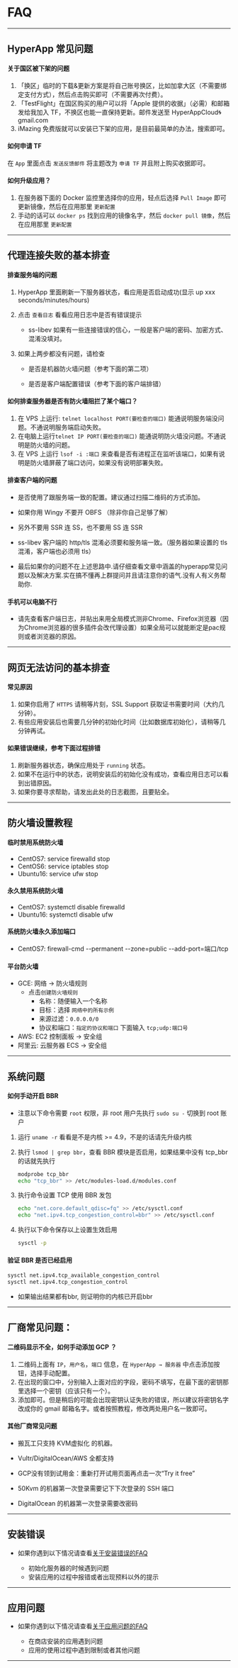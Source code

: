 # FAQ

----

## HyperApp 常见问题

#### **关于国区被下架的问题**

1. 「换区」临时的下载&更新方案是将自己账号换区，比如加拿大区（不需要绑定支付方式），然后点击购买即可（不需要再次付费）。
2. 「TestFlight」在国区购买的用户可以将「Apple 提供的收据」（必需）和邮箱发给我加入 TF，不换区也能一直保持更新。邮件发送至 HyperAppCloud🌀gmail.com
3. iMazing 免费版就可以安装已下架的应用，是目前最简单的办法，搜索即可。


#### **如何申请 TF**

在 `App` 里面点击 `发送反馈邮件` 将主题改为 `申请 TF` 并且附上购买收据即可。


#### **如何升级应用？**

1. 在服务器下面的 Docker 监控里选择你的应用，轻点后选择 `Pull Image` 即可更新镜像，然后在应用那里 `更新配置`
2. 手动的话可以 `docker ps` 找到应用的镜像名字，然后 `docker pull 镜像`，然后在应用那里 `更新配置`

----

## 代理连接失败的基本排查

#### 排查服务端的问题

1. HyperApp 里面刷新一下服务器状态，看应用是否启动成功(显示 up xxx seconds/minutes/hours)
2. 点击 `查看日志` 看看应用日志中是否有错误提示
  
   - ss-libev 如果有一些连接错误的信心，一般是客户端的密码、加密方式、混淆没填对。
3. 如果上两步都没有问题，请检查
   - 是否是机器防火墙问题（参考下面的第二项）
   
   - 是否是客户端配置错误（参考下面的客户端排错）
   
#### 如何排查服务器是否有防火墙阻拦了某个端口？

1. 在 VPS 上运行: `telnet localhost PORT(要检查的端口)` 能通说明服务端没问题。不通说明服务端启动失败。
2. 在电脑上运行`telnet IP PORT(要检查的端口)` 能通说明防火墙没问题。不通说明是防火墙的问题。
3. 在 VPS 上运行 `lsof -i :端口` 来查看是否有进程正在监听该端口，如果有说明是防火墙屏蔽了端口访问，如果没有说明部署失败。

#### 排查客户端的问题

- 是否使用了跟服务端一致的配置。建议通过扫描二维码的方式添加。

- 如果你用 Wingy 不要开 OBFS （除非你自己足够了解）

- 另外不要用 SSR 连 SS，也不要用 SS 连 SSR

- ss-libev 客户端的 http/tls 混淆必须要和服务端一致。（服务器如果设置的 tls 混淆，客户端也必须用 tls）

- 最后如果你的问题不在上述思路中.请仔细查看文章中涵盖的hyperapp常见问题以及解决方案.实在搞不懂再上群提问并且请注意你的语气.没有人有义务帮助你.

#### 手机可以电脑不行

* 请先查看客户端日志，并贴出来用全局模式测非Chrome、Firefox浏览器（因为Chrome浏览器的很多插件会改代理设置）如果全局可以就能断定是pac规则或者浏览器的原因。

----


## 网页无法访问的基本排查

#### 常见原因

1. 如果你启用了 `HTTPS` 请稍等片刻，SSL Support 获取证书需要时间（大约几分钟）。
2. 有些应用安装后也需要几分钟的初始化时间（比如数据库初始化），请稍等几分钟再试。

#### 如果错误继续，参考下面过程排错

1. 刷新服务器状态，确保应用处于 `running` 状态。
2. 如果不在运行中的状态，说明安装后的初始化没有成功，查看应用日志可以看到出错原因。
3. 如果你要寻求帮助，请发出此处的日志截图，且要贴全。

----

## 防火墙设置教程

#### 临时禁用系统防火墙

  - CentOS7: service firewalld stop
  - CentOS6: service iptables stop
  - Ubuntu16: service ufw stop

#### 永久禁用系统防火墙

  - CentOS7: systemctl disable firewalld
  - Ubuntu16: systemctl disable ufw

#### 系统防火墙永久添加端口

  - CentOS7: firewall-cmd --permanent --zone=public --add-port=端口/tcp

#### 平台防火墙

  - GCE: 网络 → 防火墙规则
    - 点击`创建防火墙规则`
      - 名称：随便输入一个名称
      - 目标：选择 `网络中的所有示例`
      - 来源过滤：`0.0.0.0/0`
      - 协议和端口：`指定的协议和端口` 下面输入 `tcp;udp:端口号`
  - AWS: EC2 控制面板 → 安全组
  - 阿里云: 云服务器 ECS → 安全组

----

## 系统问题

#### 如何手动开启 BBR

* 注意以下命令需要 `root` 权限，非 root 用户先执行 `sudo su -` 切换到 root 账户

1. 运行 `uname -r` 看看是不是内核 >= 4.9，不是的话请先升级内核

2. 执行 `lsmod | grep bbr`，查看 BBR 模块是否启用，如果结果中没有 tcp_bbr 的话就先执行

   ```sh
   modprobe tcp_bbr
   echo "tcp_bbr" >> /etc/modules-load.d/modules.conf
   ```

3. 执行命令设置 TCP 使用 BBR 发包

   ```sh
   echo "net.core.default_qdisc=fq" >> /etc/sysctl.conf
   echo "net.ipv4.tcp_congestion_control=bbr" >> /etc/sysctl.conf
   ```

4. 执行以下命令保存以上设置生效启用 

   ```sh
   sysctl -p
   ```

#### 验证 BBR 是否已经启用

```sh
sysctl net.ipv4.tcp_available_congestion_control
sysctl net.ipv4.tcp_congestion_control
```

* 如果输出结果都有bbr, 则证明你的内核已开启bbr

----

## 厂商常见问题：

#### 二维码显示不全，如何手动添加 GCP ？

1. 二维码上面有 `IP`，`用户名`，`端口` 信息，在 `HyperApp → 服务器` 中点击添加按钮，选择手动配置。
2. 在出现的窗口中，分别输入上面对应的字段，密码不填写，在最下面的密钥那里选择一个密钥（应该只有一个）。
3. 添加即可。但是稍后的可能会出现密钥认证失败的错误，所以建议将密钥名字改成你的 gmail 邮箱名字。或者按照教程，修改两处用户名一致即可。

#### 其他厂商常见问题

* 搬瓦工只支持 KVM虚拟化 的机器。

* Vultr/DigitalOcean/AWS 全都支持

* GCP没有领到试用金：重新打开试用页面再点击一次“Try it free”

* 50Kvm 的机器第一次登录需要记下下次登录的 SSH 端口

* DigitalOcean 的机器第一次登录需要改密码

----

## 安装错误

* 如果你遇到以下情况请查看[关于安装错误的FAQ](FAQ-Error.md)

  * 初始化服务器的时候遇到问题
  * 安装应用的过程中报错或者出现预料以外的提示
----

## 应用问题

* 如果你遇到以下情况请查看[关于应用问题的FAQ](FAQ-App.md)

  * 在商店安装的应用遇到问题
  * 应用的使用过程中遇到限制或者其他问题

----



